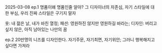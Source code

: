 2025-03-08
ep.1
명품이왜 명품인줄 알아? 그 디자이너의 자존심, 자기 스타일에 대한 부심, 우리 진짜 스타일은 구기지 말자

옷: 내 젊은 날, 내가 바친 열정; 패션: 영원하진 않지만 영원하길 바라는; 디자인: 버리고 싶지 않은, 아직 남아있는 나만의 꿈

ep.2
20만명의 니즈를 디자인한다. 자기주문, 자기최면, 자기위안; 그러니 행복해지고 싶다면 가져라